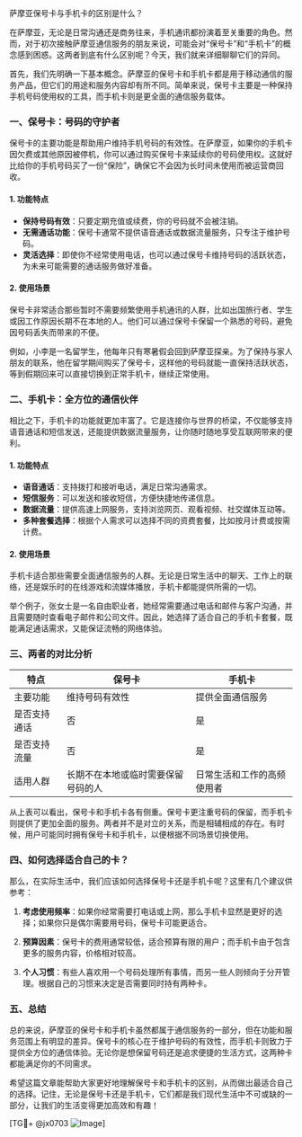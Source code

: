 萨摩亚保号卡与手机卡的区别是什么？

在萨摩亚，无论是日常沟通还是商务往来，手机通讯都扮演着至关重要的角色。然而，对于初次接触萨摩亚通信服务的朋友来说，可能会对“保号卡”和“手机卡”的概念感到困惑。这两者到底有什么区别呢？今天，我们就来详细聊聊它们的异同。

首先，我们先明确一下基本概念。萨摩亚的保号卡和手机卡都是用于移动通信的服务产品，但它们的用途和服务内容却有所不同。简单来说，保号卡主要是一种保持手机号码使用权的工具，而手机卡则是更全面的通信服务载体。

### 一、保号卡：号码的守护者

保号卡的主要功能是帮助用户维持手机号码的有效性。在萨摩亚，如果你的手机卡因欠费或其他原因被停机，你可以通过购买保号卡来延续你的号码使用权。这就好比给你的手机号码买了一份“保险”，确保它不会因为长时间未使用而被运营商回收。

#### 1. 功能特点
- **保持号码有效**：只要定期充值或续费，你的号码就不会被注销。
- **无需通话功能**：保号卡通常不提供语音通话或数据流量服务，只专注于维护号码。
- **灵活选择**：即使你不经常使用电话，也可以通过保号卡维持号码的活跃状态，为未来可能需要的通话服务做好准备。

#### 2. 使用场景
保号卡非常适合那些暂时不需要频繁使用手机通讯的人群，比如出国旅行者、学生或因工作原因长期不在本地的人。他们可以通过保号卡保留一个熟悉的号码，避免因号码丢失而带来的不便。

例如，小李是一名留学生，他每年只有寒暑假会回到萨摩亚探亲。为了保持与家人朋友的联系，他在留学期间购买了保号卡，这样他的号码就能一直保持活跃状态，等到假期回来可以直接切换到正常手机卡，继续正常使用。

### 二、手机卡：全方位的通信伙伴

相比之下，手机卡的功能就更加丰富了。它是连接你与世界的桥梁，不仅能够支持语音通话和短信发送，还能提供数据流量服务，让你随时随地享受互联网带来的便利。

#### 1. 功能特点
- **语音通话**：支持拨打和接听电话，满足日常沟通需求。
- **短信服务**：可以发送和接收短信，方便快捷地传递信息。
- **数据流量**：提供高速上网服务，支持浏览网页、观看视频、社交媒体互动等。
- **多种套餐选择**：根据个人需求可以选择不同的资费套餐，比如按月计费或按需计费。

#### 2. 使用场景
手机卡适合那些需要全面通信服务的人群。无论是日常生活中的聊天、工作上的联络，还是娱乐时的在线游戏和流媒体播放，手机卡都能提供所需的一切。

举个例子，张女士是一名自由职业者，她经常需要通过电话和邮件与客户沟通，并且需要随时查看电子邮件和公司文件。因此，她选择了适合自己的手机卡套餐，既能满足通话需求，又能保证流畅的网络体验。

### 三、两者的对比分析

| 特点         | 保号卡                     | 手机卡                     |
|--------------|---------------------------|---------------------------|
| 主要功能     | 维持号码有效性             | 提供全面通信服务           |
| 是否支持通话 | 否                         | 是                         |
| 是否支持流量 | 否                         | 是                         |
| 适用人群     | 长期不在本地或临时需要保留号码的人 | 日常生活和工作的高频使用者   |

从上表可以看出，保号卡和手机卡各有侧重。保号卡更注重号码的保留，而手机卡则提供了更加全面的服务。两者并不是对立的关系，而是相辅相成的存在。有时候，用户可能同时拥有保号卡和手机卡，以便根据不同场景切换使用。

### 四、如何选择适合自己的卡？

那么，在实际生活中，我们应该如何选择保号卡还是手机卡呢？这里有几个建议供参考：

1. **考虑使用频率**：如果你经常需要打电话或上网，那么手机卡显然是更好的选择；如果你只是偶尔需要用号码，保号卡可能更适合。
   
2. **预算因素**：保号卡的费用通常较低，适合预算有限的用户；而手机卡由于包含更多的服务内容，价格相对较高。

3. **个人习惯**：有些人喜欢用一个号码处理所有事情，而另一些人则倾向于分开管理。根据自己的习惯来决定是否需要同时持有两种卡。

### 五、总结

总的来说，萨摩亚的保号卡和手机卡虽然都属于通信服务的一部分，但在功能和服务范围上有明显的差异。保号卡的核心在于维护号码的有效性，而手机卡则致力于提供全方位的通信体验。无论你是想保留号码还是追求便捷的生活方式，这两种卡都能满足你的不同需求。

希望这篇文章能帮助大家更好地理解保号卡和手机卡的区别，从而做出最适合自己的选择。记住，无论是保号卡还是手机卡，它们都是我们现代生活中不可或缺的一部分，让我们的生活变得更加高效和有趣！

[TG💪+ @jx0703 ![Image](https://github.com/user-attachments/assets/dbca1d08-cadb-493c-b0ec-ad6f7a83f270)]